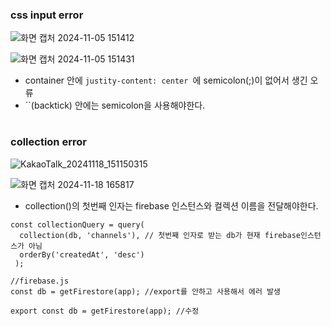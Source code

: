 ###  css input error
![화면 캡처 2024-11-05 151412](https://github.com/user-attachments/assets/9028b079-6701-4de5-9ff1-c84299061b07)

![화면 캡처 2024-11-05 151431](https://github.com/user-attachments/assets/4e355196-7afc-45ac-bb4d-54b0254cc9d4)

- container 안에 `justity-content: center `에 semicolon(;)이 없어서 생긴 오류
-  ``(backtick) 안에는 semicolon을 사용해야한다.
#
### collection error
![KakaoTalk_20241118_151150315](https://github.com/user-attachments/assets/bd8cf79d-4fb6-49ad-9819-befad06e6f72)

![화면 캡처 2024-11-18 165817](https://github.com/user-attachments/assets/5a6b1015-931e-459a-b192-cdb07371fbc2)
- collection()의 첫번째 인자는 firebase 인스턴스와 컬렉션 이름을 전달해야한다.
```
const collectionQuery = query(
  collection(db, 'channels'), // 첫번째 인자로 받는 db가 현재 firebase인스턴스가 아님
  orderBy('createdAt', 'desc')
 );

//firebase.js
const db = getFirestore(app); //export를 안하고 사용해서 에러 발생

export const db = getFirestore(app); //수정
```

